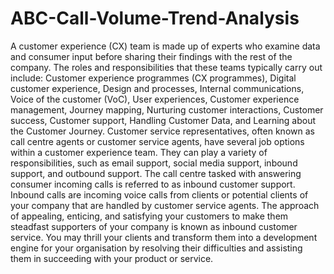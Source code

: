 # ABC-Call-Volume-Trend-Analysis

A customer experience (CX) team is made up of experts who examine data and consumer input before sharing their findings with the rest of the company. The roles and responsibilities that these teams typically carry out include: Customer experience programmes (CX programmes), Digital customer experience, Design and processes, Internal communications, Voice of the customer (VoC), User experiences, Customer experience management, Journey mapping, Nurturing customer interactions, Customer success, Customer support, Handling Customer Data, and Learning about the Customer Journey.
Customer service representatives, often known as call centre agents or customer service agents, have several job options within a customer experience team. They can play a variety of responsibilities, such as email support, social media support, inbound support, and outbound support.
The call centre tasked with answering consumer incoming calls is referred to as inbound customer support. Inbound calls are incoming voice calls from clients or potential clients of your company that are handled by customer service agents. The approach of appealing, enticing, and satisfying your customers to make them steadfast supporters of your company is known as inbound customer service. You may thrill your clients and transform them into a development engine for your organisation by resolving their difficulties and assisting them in succeeding with your product or service.
